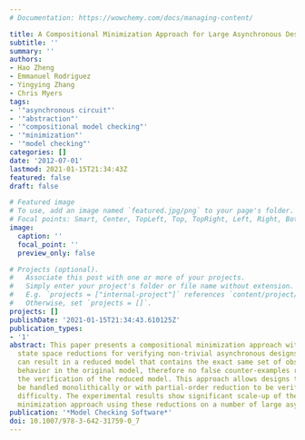 ```yaml
---
# Documentation: https://wowchemy.com/docs/managing-content/

title: A Compositional Minimization Approach for Large Asynchronous Design Verification
subtitle: ''
summary: ''
authors:
- Hao Zheng
- Emmanuel Rodriguez
- Yingying Zhang
- Chris Myers
tags:
- '"asynchronous circuit"'
- '"abstraction"'
- '"compositional model checking"'
- '"minimization"'
- '"model checking"'
categories: []
date: '2012-07-01'
lastmod: 2021-01-15T21:34:43Z
featured: false
draft: false

# Featured image
# To use, add an image named `featured.jpg/png` to your page's folder.
# Focal points: Smart, Center, TopLeft, Top, TopRight, Left, Right, BottomLeft, Bottom, BottomRight.
image:
  caption: ''
  focal_point: ''
  preview_only: false

# Projects (optional).
#   Associate this post with one or more of your projects.
#   Simply enter your project's folder or file name without extension.
#   E.g. `projects = ["internal-project"]` references `content/project/deep-learning/index.md`.
#   Otherwise, set `projects = []`.
projects: []
publishDate: '2021-01-15T21:34:43.610125Z'
publication_types:
- '1'
abstract: This paper presents a compositional minimization approach with efficient
  state space reductions for verifying non-trivial asynchronous designs. These reductions
  can result in a reduced model that contains the exact same set of observably equivalent
  behavior in the original model, therefore no false counter-examples result from
  the verification of the reduced model. This approach allows designs that cannot
  be handled monolithically or with partial-order reduction to be verified without
  difficulty. The experimental results show significant scale-up of the compositional
  minimization approach using these reductions on a number of large asynchronous designs.
publication: '*Model Checking Software*'
doi: 10.1007/978-3-642-31759-0_7
---
```

